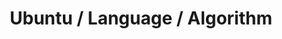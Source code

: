 ---
# file: !my-blog.md
layout: list
title: Ubuntu / Language / Algorithm
slug: ubuntu-python-algorithm
menu: true
permalink: /ubuntu-python-algorithm/
order: 2
sitemap: false
description: >
    Ubuntu, Language, Algorithm 와 관련된 게시물이 업로드 됩니다.    
 
    1. 【Ubuntu】 : 우분투/리눅스 관련 공부 내용 정리     

    2. 【Python, C++, C, C#】 : 프로그래밍 언어 이론 및 공부 내용 정리     

    3. 【Algorithm】 : 알고리즘 이론 공부 및 문제 풀이 공부      

    4. 【GPU_Server】 :  GPU 활용을 위한 팁. Colab, Google Cloud 사용 방법 공부 정리

# accent_color: rgb(38,139,210)
# accent_image:
#   background: rgb(32,32,32)
#   overlay:    false
---